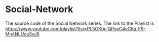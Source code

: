 # Social-Network
 The source code of the Social Network series. The link to the Playlist is https://www.youtube.com/playlist?list=PL5OKbujQPgxC4vC6a-F9-Mn4NLUdu5yJ6
